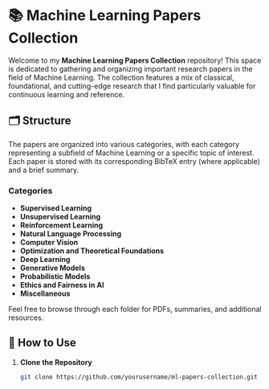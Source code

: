 # 📚 Machine Learning Papers Collection

Welcome to my **Machine Learning Papers Collection** repository! This space is dedicated to gathering and organizing important research papers in the field of Machine Learning. The collection features a mix of classical, foundational, and cutting-edge research that I find particularly valuable for continuous learning and reference.

## 🗂️ Structure

The papers are organized into various categories, with each category representing a subfield of Machine Learning or a specific topic of interest. Each paper is stored with its corresponding BibTeX entry (where applicable) and a brief summary.

### Categories
- **Supervised Learning**
- **Unsupervised Learning**
- **Reinforcement Learning**
- **Natural Language Processing**
- **Computer Vision**
- **Optimization and Theoretical Foundations**
- **Deep Learning**
- **Generative Models**
- **Probabilistic Models**
- **Ethics and Fairness in AI**
- **Miscellaneous**

Feel free to browse through each folder for PDFs, summaries, and additional resources.

## 🚀 How to Use

1. **Clone the Repository**  
   ```bash
   git clone https://github.com/yourusername/ml-papers-collection.git
